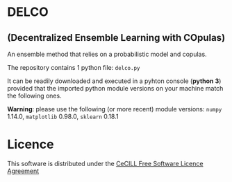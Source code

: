 # DELCO
## (Decentralized Ensemble Learning with COpulas)
An ensemble method that relies on a probabilistic model and copulas.

The repository contains 1 python file: `delco.py`

It can be readily downloaded and executed in a pyhton console (**python 3**) provided that the imported python module versions on your machine match the following ones.

**Warning**: please use the following (or more recent) module versions: `numpy` 1.14.0, `matplotlib` 0.98.0, `sklearn` 0.18.1


Licence
=======
This software is distributed under the [CeCILL Free Software Licence Agreement](http://www.cecill.info/licences/Licence_CeCILL_V2-en.html)
